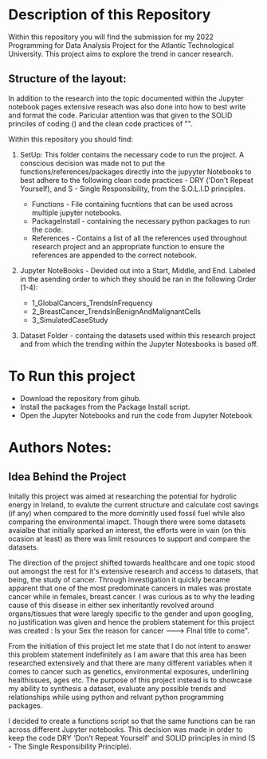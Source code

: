 # Description of this Repository
Within this repository you will find the submission for my 2022 Programming for Data Analysis Project for the Atlantic Technological University. This project aims to explore the trend in cancer research. 

## Structure of the layout:
In addition to the research into the topic documented within the Jupyter notebook pages extensive reseach was also done into how to best write and format the code. Paricular attention was that given to the SOLID princiles of coding () and the clean code practices of "". 

Within this repository you should find:
1. SetUp: This folder contains the necessary code to run the project. A conscious decision was made not to put the functions/references/packages directly into the jupyyter Notebooks to best adhere to the following clean code practices - DRY ('Don't Repeat Yourself), and S - Single Responsibility, from the S.O.L.I.D principles. 
    - Functions - File containing fucntions that can be used across multiple jupyter notebooks. 
    - PackageInstall - containing the necessary python packages to run the code. 
    - References - Contains a list of all the references used throughout research project and an appropriate function to ensure the references are appended to the correct notebook. 
2. Jupyter NoteBooks - Devided out into a Start, Middle, and End. Labeled in the asending order to which they should be ran in the following Order (1-4):
    - 1_GlobalCancers_TrendsInFrequency
    - 2_BreastCancer_TrendsInBenignAndMalignantCells
    - 3_SimulatedCaseStudy

3. Dataset Folder - containg the datasets used within this research project and from which the trending within the Jupyter Notesbooks is based off. 

# To Run this project 
- Download the repository from gihub. 
- Install the packages from the Package Install script. 
- Open the Jupyter Notebooks and run the code from Jupyter Notebook

# Authors Notes:
## Idea Behind the Project 
Initally this project was aimed at researching the potential for hydrolic energy in Ireland, to evalute the current structure and calculate cost savings (if any) when compared to the more dominitly used fossil fuel while also comparing the environmental imapct. Though there were some datasets avaialbe that initially sparked an interest, the efforts were in vain (on this ocasion at least) as there was limit resources to support and compare the datasets. 

The direction of the project shifted towards healthcare and one topic stood out amongst the rest for it's extensive research and access to datasets, that being, the study of cancer. Through investigation it quickly became apparent that one of the most predominate cancers in males was prostate cancer while in females, breast cancer. I was curious as to why the leading cause of this disease in either sex inheritantly revolved around organs/tissues that were laregly specific to the gender and upon googling, no justification was given and hence the problem statement for this project was created : Is your Sex the reason for cancer ---> FInal title to come". 

From the initiation of this project let me state that I do not intent to answer this problem statement indefinitely as I am aware that this area has been researched extensively and that there are many different variables when it comes to cancer such as genetics, environmental exposures, underlining healthissues, ages etc. The purpose of this project instead is to showcase my ability to synthesis a dataset, evaluate any possible trends and relationships while using python and relvant python programming packages. 

I decided to create a functions script so that the same functions can be ran across different Jupyter notebooks. This decision was made in order to keep the code DRY 'Don't Repeat Yourself' and SOLID principles in mind (S - The Single Responsibility Principle). 

 